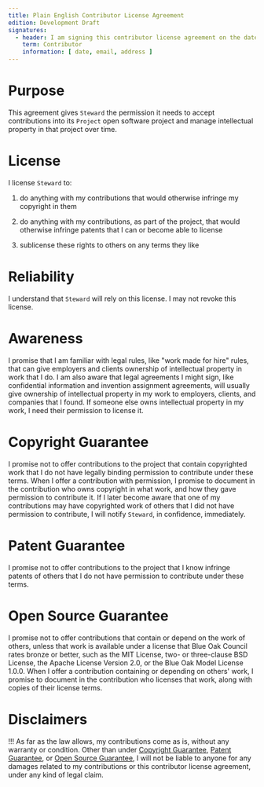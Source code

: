 ```yaml
---
title: Plain English Contributor License Agreement
edition: Development Draft
signatures:
  - header: I am signing this contributor license agreement on the date by my signature.
    term: Contributor
    information: [ date, email, address ]
---
```


# Purpose

This agreement gives `Steward` the permission it needs to accept contributions into its `Project` open software project and manage intellectual property in that project over time.

# License

I license `Steward` to:

1.  do anything with my contributions that would otherwise infringe my copyright in them

2.  do anything with my contributions, as part of the project, that would otherwise infringe patents that I can or become able to license

3.  sublicense these rights to others on any terms they like

# Reliability

I understand that `Steward` will rely on this license.  I may not revoke this license.

# Awareness

I promise that I am familiar with legal rules, like "work made for hire" rules, that can give employers and clients ownership of intellectual property in work that I do.  I am also aware that legal agreements I might sign, like confidential information and invention assignment agreements, will usually give ownership of intellectual property in my work to employers, clients, and companies that I found.  If someone else owns intellectual property in my work, I need their permission to license it.

# Copyright Guarantee

I promise not to offer contributions to the project that contain copyrighted work that I do not have legally binding permission to contribute under these terms.  When I offer a contribution with permission, I promise to document in the contribution who owns copyright in what work, and how they gave permission to contribute it.  If I later become aware that one of my contributions may have copyrighted work of others that I did not have permission to contribute, I will notify `Steward`, in confidence, immediately.

# Patent Guarantee

I promise not to offer contributions to the project that I know infringe patents of others that I do not have permission to contribute under these terms.

# Open Source Guarantee

I promise not to offer contributions that contain or depend on the work of others, unless that work is available under a license that Blue Oak Council rates bronze or better, such as the MIT License, two- or three-clause BSD License, the Apache License Version 2.0, or the Blue Oak Model License 1.0.0.  When I offer a contribution containing or depending on others' work, I promise to document in the contribution who licenses that work, along with copies of their license terms.

# Disclaimers

!!! As far as the law allows, my contributions come as is, without any warranty or condition.  Other than under [Copyright Guarantee](#copyright-guarantee), [Patent Guarantee](#patent-guarantee), or [Open Source Guarantee](#open-source-guarantee), I will not be liable to anyone for any damages related to my contributions or this contributor license agreement, under any kind of legal claim.
